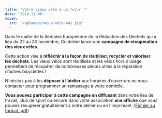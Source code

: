 ```yaml
---
title: "Votre vieux vélo a un futur !"
date: "2014-11-06"
cover:
  src: "/uploads/recup-velo-A41.jpg"
---
```


Dans le cadre de la Semaine Européenne de la Réduction des Déchets qui a lieu du 22 au 30 novembre, Guidoline lance une **campagne de récupération des vieux vélos**.

Cette action vise à **réfléchir à la façon de réutiliser, recycler et valoriser les déchets**. Les vieux vélos sont réutilisés et les vélos hors d’usage permettent de récupérer de nombreuses pièces utiles à la réparation d’autres bicyclettes !

N’hésitez pas à les **déposer à l’atelier** aux horaires d’ouverture ou nous contacter pour programmer un ramassage à votre domicile.

**Vous pouvez participer à cette campagne en diffusant** dans votre lieu de travail, club de sport ou encore dans votre association **une affiche** que vous pouvez récupérer gratuitement à notre atelier ou en l'imprimant. ([Fichier au format .pdf](http://www.guidoline.com/wp-content/uploads/2014/11/guidoline-recuperation-velo.pdf))
